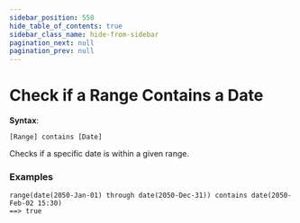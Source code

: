 ```yaml
---
sidebar_position: 550
hide_table_of_contents: true
sidebar_class_name: hide-from-sidebar
pagination_next: null
pagination_prev: null
---
```


# Check if a Range Contains a Date

**Syntax**:

`[Range] contains [Date]`

Checks if a specific date is within a given range.

### Examples

```deci live
range(date(2050-Jan-01) through date(2050-Dec-31)) contains date(2050-Feb-02 15:30)
==> true
```
